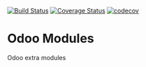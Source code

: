 [![Build Status](https://travis-ci.org/kenvac/odoo-extras.svg?branch=8.0)](https://travis-ci.org/kenvac/odoo-extras)
[![Coverage Status](https://coveralls.io/repos/github/kenvac/odoo-extras/badge.svg?branch=8.0)](https://coveralls.io/github/kenvac/odoo-extras?branch=8.0)
[![codecov](https://codecov.io/gh/kenvac/odoo-extras/branch/8.0/graph/badge.svg)](https://codecov.io/gh/kenvac/odoo-extras)


Odoo Modules
============

Odoo extra modules

